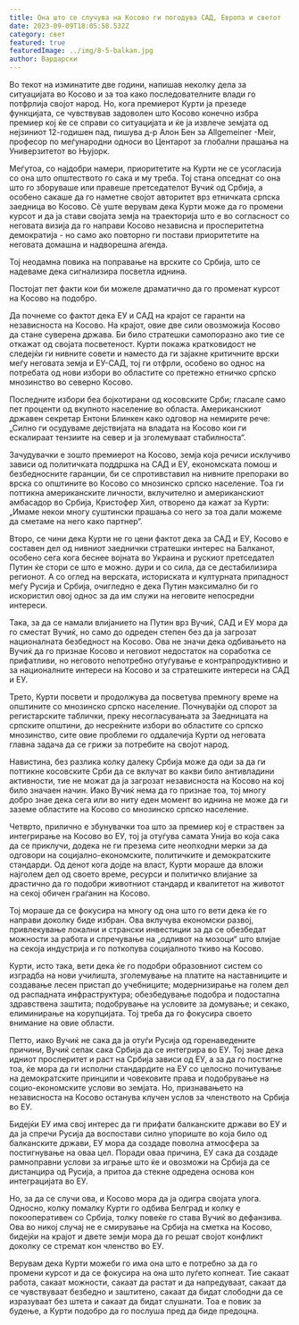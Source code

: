 ```yaml
---
title: Она што се случува на Косово ги погодува САД, Европа и светот
date: 2023-09-09T18:05:58.532Z
category: свет
featured: true
featuredImage: ../img/8-5-balkan.jpg
author: Вардарски
---
```

Во текот на изминатите две години, напишав неколку дела за ситуацијата во Косово и за тоа како последователните влади го потфрлија својот народ. Но, кога премиерот Курти ја презеде функцијата, се чувствував задоволен што Косово конечно избра премиер кој ќе се справи со ситуацијата и ќе ја извлече земјата од нејзиниот 12-годишен пад, пишува д-р Алон Бен за Allgemeiner -Meir, професор по меѓународни односи во Центарот за глобални прашања на Универзитетот во Њујорк.

Меѓутоа, со најдобри намери, приоритетите на Курти не се усогласија со она што општеството го сака и му треба. Тој стана опседнат со она што го зборуваше или правеше претседателот Вучиќ од Србија, а особено сакаше да го наметне својот авторитет врз етничката српска заедница во Косово. Сè уште верувам дека Курти може да го промени курсот и да ја стави својата земја на траекторија што е во согласност со неговата визија да го направи Косово независна и просперитетна демократија - но само ако повторно ги постави приоритетите на неговата домашна и надворешна агенда.

Тој неодамна повика на поправање на врските со Србија, што се надеваме дека сигнализира посветла иднина.

Постојат пет факти кои би можеле драматично да го променат курсот на Косово на подобро.

Да почнеме со фактот дека ЕУ и САД на крајот се гаранти на независноста на Косово. На крајот, овие две сили овозможија Косово да стане суверена држава. Би било стратешки самопоразно ако тие се откажат од својата посветеност. Курти покажа кратковидост не следејќи ги нивните совети и наместо да ги зајакне критичните врски меѓу неговата земја и ЕУ-САД, тој ги отфрли, особено во однос на потребата од нови избори во областите со претежно етничко српско мнозинство во северно Косово.

Последните избори беа бојкотирани од косовските Срби; гласале само пет проценти од вкупното население во областа. Американскиот државен секретар Ентони Блинкен како одговор на немирите рече: „Силно ги осудуваме дејствијата на владата на Косово кои ги ескалираат тензиите на север и ја зголемуваат стабилноста“.

Зачудувачки е зошто премиерот на Косово, земја која речиси исклучиво зависи од политичката поддршка на САД и ЕУ, економската помош и безбедносните гаранции, би се спротивставил на нивните препораки во врска со општините во Косово со мнозинско српско население. Тоа ги поттикна американските личности, вклучително и американскиот амбасадор во Србија, Кристофер Хил, отворено да кажат за Курти: „Имаме некои многу суштински прашања со него за тоа дали можеме да сметаме на него како партнер“.

Второ, се чини дека Курти не го цени фактот дека за САД и ЕУ, Косово е составен дел од нивниот заеднички стратешки интерес на Балканот, особено сега кога беснее војната во Украина и рускиот претседател Путин ќе стори се што е можно. дури и со сила, да се дестабилизира регионот. А со оглед на верската, историската и културната припадност меѓу Русија и Србија, очигледно е дека Путин максимално би го искористил овој однос за да им служи на неговите непосредни интереси.

Така, за да се намали влијанието на Путин врз Вучиќ, САД и ЕУ мора да го сместат Вучиќ, но само до одреден степен без да ја загрозат националната безбедност на Косово. Ова не значи дека одбивањето на Вучиќ да го признае Косово и неговиот недостаток на соработка се прифатливи, но неговото непотребно отуѓување е контрапродуктивно и за националните интереси на Косово и за стратешките интереси на САД и ЕУ.

Трето, Курти посвети и продолжува да посветува премногу време на општините со мнозинско српско население. Почнувајќи од спорот за регистарските таблички, преку несогласувањата за Заедницата на српските општини, до несреќните избори во областите со српско мнозинство, сите овие проблеми го оддалечија Курти од неговата главна задача да се грижи за потребите на својот народ.

Навистина, без разлика колку далеку Србија може да оди за да ги поттикне косовските Срби да се вклучат во какви било антивладини активности, тие не можат да ја загрозат независноста на Косово на кој било значаен начин. Иако Вучиќ нема да го признае тоа, тој многу добро знае дека сега или во ниту еден момент во иднина не може да ги заземе областите на Косово со мнозинско српско население.

Четврто, прилично е збунувачки тоа што за премиер кој е страствен за интегрирање на Косово во ЕУ, тој ја отуѓува самата Унија во која сака да се приклучи, додека не ги презема сите неопходни мерки за да одговори на социјално-економските, политичките и демократските стандарди. Од денот кога дојде на власт, Курти мораше да вложи најголем дел од своето време, ресурси и политичко влијание за драстично да го подобри животниот стандард и квалитетот на животот на секој обичен граѓанин на Косово.

Тој мораше да се фокусира на многу од она што го вети дека ќе го направи доколку биде избран. Ова вклучува економски развој, привлекување локални и странски инвестиции за да се обезбедат можности за работа и спречување на „одливот на мозоци“ што влијае на секоја индустрија и го поткопува социјалното ткиво на Косово.

Курти, исто така, вети дека ќе го подобри образовниот систем со изградба на нови училишта, зголемување на платите на наставниците и создавање лесен пристап до учебниците; модернизирање на голем дел од распадната инфраструктура; обезбедување подобра и подостапна здравствена заштита; подобрување на условите за домување; и секако, елиминирање на корупцијата. Тој треба да го фокусира своето внимание на овие области.

Петто, иако Вучиќ не сака да ја отуѓи Русија од горенаведените причини, Вучиќ сепак сака Србија да се интегрира во ЕУ. Тој знае дека идниот просперитет и раст на Србија зависи од ЕУ, а за да го постигне тоа, ќе мора да ги исполни стандардите на ЕУ со целосно почитување на демократските принципи и човековите права и подобрување на социо-економските услови во земјата. Но, признавањето на независноста на Косово останува клучен услов за членството на Србија во ЕУ.

Бидејќи ЕУ има свој интерес да ги прифати балканските држави во ЕУ и да ја спречи Русија да воспостави силно упориште во која било од балканските држави, ЕУ мора да создаде поволна атмосфера за постигнување на оваа цел. Поради оваа причина, ЕУ сака да создаде рамноправни услови за играње што ќе и овозможи на Србија да се дистанцира од Русија, а притоа да стекне одредена основа кон интеграцијата во ЕУ.

Но, за да се случи ова, и Косово мора да ја одигра својата улога. Односно, колку помалку Курти го одбива Белград и колку е покооперативен со Србија, толку повеќе го става Вучиќ во дефанзива. Ова во никој случај не е смирување на Србија на сметка на Косово, бидејќи на крајот и двете земји мора да го решат својот конфликт доколку се стремат кон членство во ЕУ.

Верувам дека Курти можеби го има она што е потребно за да го промени курсот и да се фокусира на она што луѓето копнеат. Тие сакаат работа, сакаат можности, сакаат да растат и да напредуваат, сакаат да се чувствуваат безбедно и заштитено, сакаат да бидат слободни да се изразуваат без штета и сакаат да бидат слушнати. Тоа е повик за будење, а Курти подобро да го послуша пред да биде предоцна.